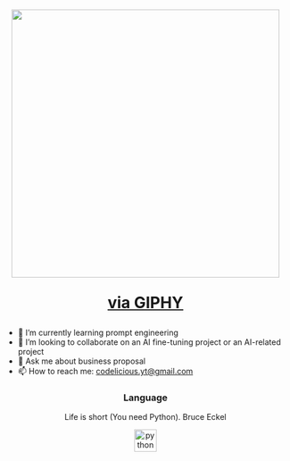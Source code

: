 <!--
**Codelicious100/Codelicious100** is a ✨ _special_ ✨ repository because its `README.md` (this file) appears on your GitHub profile.

Here are some ideas to get you started:

- 🔭 I’m currently working on ...
- 🌱 I’m currently learning ...
- 👯 I’m looking to collaborate on ...
- 🤔 I’m looking for help with ...
- 💬 Ask me about ...
- 📫 How to reach me: ...
- 😄 Pronouns: ...
- ⚡ Fun fact: ...
-->
<h1 align="center">
    <img src="![poLgZEMJjr93yIlYoc](https://github.com/Codelicious100/Codelicious100/assets/129709159/cb1442f8-f088-4c05-a2c0-ec19d69a6457)
" width="480" height="480"/>
    <p><a href="https://media.giphy.com/media/poLgZEMJjr93yIlYoc/giphy.gif">via GIPHY</a></p>
</h1>

- 🌱 I’m currently learning prompt engineering
- 👯 I’m looking to collaborate on an AI fine-tuning project or an AI-related project
- 💬 Ask me about business proposal
- 📫 How to reach me: codelicious.yt@gmail.com

<h3 align="center">Language</h3>
<p align="center">Life is short (You need Python). Bruce Eckel</p>
<p align="center"> 
  <a href="https://www.w3.org/html/" target="_blank"> 
    <img src="https://raw.githubusercontent.com/username/repository/master/path-to-python-logo.jpg" alt="python" width="40" height="40"/> 
  </a>
</p>


